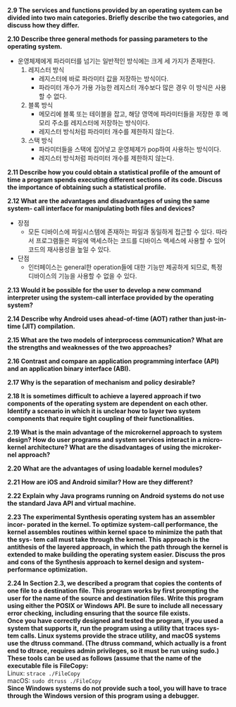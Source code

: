 **2.9 The services and functions provided by an operating system can be divided into two main categories. Briefly describe the two categories, and discuss how they differ.**  

**2.10 Describe three general methods for passing parameters to the operating system.**  
* 운영체제에게 파라미터를 넘기는 일반적인 방식에는 크게 세 가지가 존재한다.
	1. 레지스터 방식  
		* 레지스터에 바로 파라미터 값을 저장하는 방식이다.  
		* 파라미터 개수가 가용 가능한 레지스터 개수보다 많은 경우 이 방식은 사용할 수 없다.  
	2. 블록 방식  
		* 메모리에 블록 또는 테이블을 잡고, 해당 영역에 파라미터들을 저장한 후 메모리 주소를 레지스터에 저장하는 방식이다.  
		* 레지스터 방식처럼 파라미터 개수를 제한하지 않는다.
	3. 스택 방식  
		* 파라미터들을 스택에 집어넣고 운영체제가 pop하여 사용하는 방식이다.
		* 레지스터 방식처럼 파라미터 개수를 제한하지 않는다.

**2.11 Describe how you could obtain a statistical profile of the amount of time a program spends executing different sections of its code. Discuss the importance of obtaining such a statistical profile.**  

**2.12 What are the advantages and disadvantages of using the same system- call interface for manipulating both files and devices?**  
* 장점  
	* 모든 디바이스에 파일시스템에 존재하는 파일과 동일하게 접근할 수 있다. 따라서 프로그램들은 파일에 액세스하는 코드를 디바이스 액세스에 사용할 수 있어 코드의 재사용성을 높일 수 있다.
* 단점  
	* 인터페이스는 general한 operation들에 대한 기능만 제공하게 되므로, 특정 디바이스의 기능을 사용할 수 없을 수 있다.  
	
**2.13 Would it be possible for the user to develop a new command interpreter using the system-call interface provided by the operating system?**  

**2.14 Describe why Android uses ahead-of-time (AOT) rather than just-in-time (JIT) compilation.**  

**2.15 What are the two models of interprocess communication? What are the strengths and weaknesses of the two approaches?**  

**2.16 Contrast and compare an application programming interface (API) and an application binary interface (ABI).**  

**2.17 Why is the separation of mechanism and policy desirable?**  

**2.18 It is sometimes difficult to achieve a layered approach if two components of the operating system are dependent on each other. Identify a scenario in which it is unclear how to layer two system components that require tight coupling of their functionalities.**  

**2.19 What is the main advantage of the microkernel approach to system design? How do user programs and system services interact in a micro- kernel architecture? What are the disadvantages of using the microker- nel approach?**  

**2.20 What are the advantages of using loadable kernel modules?**  

**2.21 How are iOS and Android similar? How are they different?**  

**2.22 Explain why Java programs running on Android systems do not use the standard Java API and virtual machine.**  

**2.23 The experimental Synthesis operating system has an assembler incor- porated in the kernel. To optimize system-call performance, the kernel assembles routines within kernel space to minimize the path that the sys- tem call must take through the kernel. This approach is the antithesis of the layered approach, in which the path through the kernel is extended to make building the operating system easier. Discuss the pros and cons of the Synthesis approach to kernel design and system-performance optimization.**  

**2.24 In Section 2.3, we described a program that copies the contents of one file to a destination file. This program works by first prompting the user for the name of the source and destination files. Write this program using either the POSIX or Windows API. Be sure to include all necessary error checking, including ensuring that the source file exists.   
Once you have correctly designed and tested the program, if you used a system that supports it, run the program using a utility that traces sys- tem calls. Linux systems provide the strace utility, and macOS systems use the dtruss command. (The dtruss command, which actually is a front end to dtrace, requires admin privileges, so it must be run using sudo.) These tools can be used as follows (assume that the name of the executable file is FileCopy:**  
Linux: `strace ./FileCopy`   
macOS: `sudo dtruss ./FileCopy`   
**Since Windows systems do not provide such a tool, you will have to trace through the Windows version of this program using a debugger.**  
